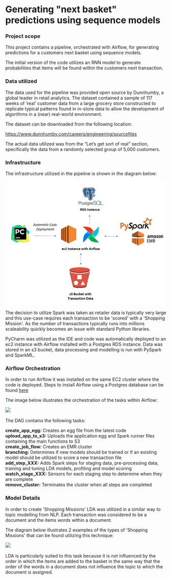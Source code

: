 # Generating "next basket" predictions using sequence models

### Project scope

This project contains a pipeline, orchestrated with Airflow, for generating predictions for a customers next basket
using sequence models.  

The initial version of the code utilizes an RNN model to generate probabilities that items will be found within the
customers next transaction.

### Data utilized

The data used for the pipeline was provided open source by Dunnhumby, a global leader in retail analytics. The dataset 
contained a sample of 117 weeks of ‘real’ customer data from a large grocery store constructed to replicate typical 
patterns found in in-store data to allow the development of algorithms in a (near) real-world environment. 

The dataset can be downloaded from the following location:

https://www.dunnhumby.com/careers/engineering/sourcefiles

The actual data utilized was from the “Let’s get sort of real” section, specifically the data from a randomly selected 
group of 5,000 customers.

### Infrastructure

The infrastructure utilized in the pipeline is shown in the diagram below:

![](Images/infrastructure.PNG)

The decision to utilize Spark was taken as retailer data is typically very large and this use-case requires each transaction to be 'scored' with a 'Shopping Mission'.  As the number of transactions typically runs into millions scaleability quickly becomes an issue with standard Python libraries.

PyCharm was utilized as the IDE and code was automatically deployed to an ec2 instance with Airflow installed with a Postgres RDS instance.  Data was stored in an s3 bucket, data processing and modelling is run with PySpark and SparkML.  

### Airflow Orchestration

In order to run Airflow it was installed on the same EC2 cluster where the code is deployed.  Steps to install Airflow using a Postgres database can be found [here](https://medium.com/@abraham.pabbathi/airflow-on-aws-ec2-instance-with-ubuntu-aff8d3206171)

The image below illustrates the orchestration of the tasks within Airflow:

![](Images/airflow_DAG.PNG)  

The DAG contains the following tasks:

**create_app_egg:**  Creates an egg file from the latest code  
**upload_app_to_s3:**  Uploads the application egg and Spark runner files containing the main functions to S3  
**create_job_flow:**  Creates an EMR cluster  
**branching:**  Determines if new models should be trained or if an existing model should be utilized to score a new transaction file  
**add_step_XXX:**  Adds Spark steps for staging data, pre-processing data, training and tuning LDA models, profiling and model scoring  
**watch_stage_XXX:**  Sensors for each staging step to determine when they are complete  
**remove_cluster:**  Terminates the cluster when all steps are completed  

### Model Details

In order to create 'Shopping Missions' LDA was utilized in a similar way to topic modelling from NLP.  Each transaction was considered to be a document and the items words within a document.  

The diagram below illustrates 2 examples of the types of 'Shopping Missions' that can be found utilizing this technique:  

![](Images/mission_examples.PNG)

LDA is particularly suited to this task because it is not influenced by the order in which the items are added to the basket in the same way that the order of the words in a document does not influence the topic to which the document is assigned.  
